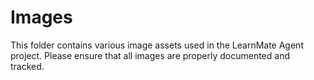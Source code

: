 # Images

This folder contains various image assets used in the LearnMate Agent project. Please ensure that all images are properly documented and tracked.